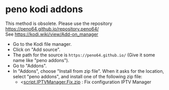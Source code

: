 # peno kodi addons

This method is obsolete. Please use the repository https://peno64.github.io/repository.peno64/
<br>
See <a href="https://kodi.wiki/view/Add-on_manager">https://kodi.wiki/view/Add-on_manager</a>

<p align="left">
  <ul>
    <li>Go to the Kodi file manager.</li>
    <li>Click on "Add source".</li>
    <li>The path for the source is <code>https://peno64.github.io/</code> (Give it some name like "peno addons").</li>
    <li>Go to "Addons".</li>
    <li>In "Addons", choose "Install from zip file". When it asks for the location, select "peno addons", and install one of the following zip file:
      <ul>
        <li><<a href="script.IPTVManager.Fix.zip">script.IPTVManager.Fix.zip</a> : Fix configuration IPTV Manager</li>
      </ul>
    </li>
  </ul>
</p>
